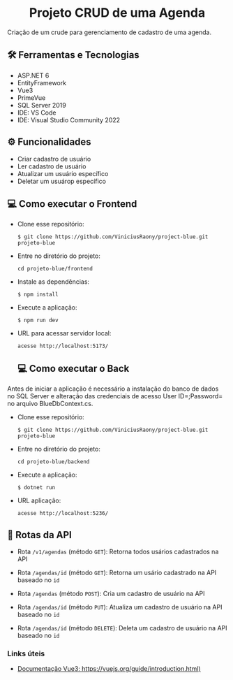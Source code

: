 <h1 align="center">Projeto CRUD de uma Agenda</h1>

Criação de um crude para gerenciamento de cadastro de uma agenda.

## 🛠️ Ferramentas e Tecnologias

- ASP.NET 6 
- EntityFramework 
- Vue3
- PrimeVue
- SQL Server 2019
- IDE: VS Code
- IDE: Visual Studio Community 2022

## ⚙ Funcionalidades

- Criar cadastro de usuário
- Ler cadastro de usuário
- Atualizar um usuário específico
- Deletar um usuárop específico

## 💻 Como executar o Frontend

- Clone esse repositório:

  ```$ git clone https://github.com/ViniciusRaony/project-blue.git projeto-blue```

- Entre no diretório do projeto: 

  ```cd projeto-blue/frontend```

- Instale as dependências:

  ```$ npm install```

- Execute a aplicação:
 
  ```$ npm run dev```

- URL para acessar servidor local:

  ```acesse http://localhost:5173/``` 
  
  
  ## 💻 Como executar o Back

Antes de iniciar a aplicação é necessário a instalação do banco de dados no SQL Server e alteração das credenciais de acesso User ID=<seu id>;Password=<sua senha> no arquivo BlueDbContext.cs.

- Clone esse repositório:

  ```$ git clone https://github.com/ViniciusRaony/project-blue.git projeto-blue```

- Entre no diretório do projeto: 

  ```cd projeto-blue/backend```

- Execute a aplicação:

  ```$ dotnet run```

- URL aplicação:

  ```acesse http://localhost:5236/```


## 🚉 Rotas da API

- Rota ```/v1/agendas``` (método ```GET```): Retorna todos usários cadastrados na API

- Rota ```/agendas/id``` (método ```GET```): Retorna um usário cadastrado na API baseado no ```id```

- Rota ```/agendas``` (método ```POST```): Cria um cadastro de usuário na API

- Rota ```/agendas/id``` (método ```PUT```): Atualiza um cadastro de usuário na API baseado no ```id```

- Rota ```/agendas/id``` (método ```DELETE```): Deleta um cadastro de usuário na API baseado no ```id```

### Links úteis

- [Documentação Vue3: https://vuejs.org/guide/introduction.html) ](https://vuejs.org/guide/introduction.html)


